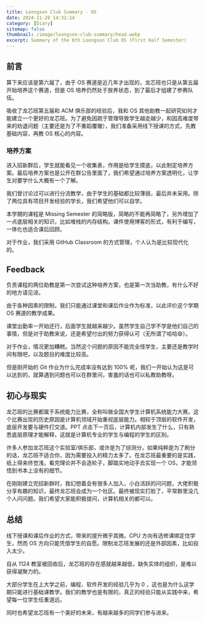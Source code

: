 ```yaml
---
title: Loongson Club Summary - OS
date: 2024-11-28 14:32:14
category: [Diary]
sitemap: false
thumbnail: /image/loongson-club-summary/head.webp
excerpt: Summary of the 6th Loongson Club OS (First Half Semester)
---
```


## 前言

算下来应该是第六届了，由于 OS 赛道是近几年才出现的，龙芯班也只是从第五届开始培养这个赛道，但是 OS 培养仍然处于放养状态，到了最后才组建了参赛队伍。

吸收了龙芯班第五届和 ACM 俱乐部的经验后，我和 OS 其他助教一起研究如何才能建立一个更好的龙芯班。为了避免因疏于管理导致学生越走越少，和因高难度带来的劝退问题（主要还是为了不重蹈覆辙），我们准备采用线下授课的方式，先教基础内容，再教 OS 核心的内容。

### 培养方案

进入招新群后，学生就能看见一个收集表，作用是给学生摸底，以此制定培养方案。最后培养方案也是公开在群公告里面了，我们希望通过培养方案透明化，让学生对要学什么大概有一个了解。

我们曾讨论过可以进行分流教学，由于学生的基础都比较薄弱，最后并未采用。除了两位具有项目开发经验的学长，我们希望他们可以自学。

本学期的课程是 Missing Semester 的简略版，简略的不能再简略了，另外增加了一点底层相关的知识，比如堆栈的内存结构。课件使用博客的形式，有利于编写，一体化也适合课后回顾。

对于作业，我们采用 GitHub Classroom 的方式管理，个人认为是比较现代化的。

## Feedback 

负责课程的两位助教是第一次尝试这种培养方案，也是第一次当助教，有什么不好的地方请见谅。

由于各种因素的限制，我们只能通过课堂和课后作业作为标准，以此评价这个学期 OS 赛道的教学成果。

课堂出勤率一开始还行，后面学生就越来越少。虽然学生自己学不学是他们自己的事情，但是对于助教来说，还是希望付出的努力获得认可（无所谓了哈哈😄）。

对于作业，情况更加糟糕。当然这个问题的原因不能完全怪学生，主要还是教学时间有限吧，以及题目的难度比较高。

但是刚开始的 Git 作业为什么完成率没有达到 100% 呢，我们一开始认为这是可以达到的，就算遇到问题也可以在群里问，害羞的话也可以私教助教呀。

## 初心与现实

龙芯班的比赛都属于系统能力比赛，全称叫做全国大学生计算机系统能力大赛。这个比赛出现的历史原因是计算机领域开始重视底层能力。相较于顶层的软件开发，底层开发要与硬件打交道。PPT 点击下一页后，计算机内部发生了什么，只有熟悉底层原理才能解释，这就是计算机专业的学生与编程的学生的区别。

许多人参加龙芯班这个实验室/俱乐部，或许是为了综测分，如果纯粹是为了刷分的话，龙芯班不适合你，因为需要投入的精力太多了。在龙芯班最重要的是实践，纸上得来终觉浅，看完理论并不会造轮子，脚踏实地动手去实现一个 OS，才能领悟到书本上没有的细节。

在刚刚建立完招新群时，我幻想着会有很多人加入，小白活跃的问问题，大佬积极分享有趣的知识，最终龙芯班会成为一个社区。最终被现实打脸了，平常群里没几个人问问题。我们希望大家能积极提问，计算机相关的都可以。

## 总结

线下授课和课后作业的方式，带来的提升微乎其微。CPU 方向有选修课绑定住学生，然而 OS 方向只能凭借学生的自愿。限制龙芯班发展的还是外部因素，比如投入太少。

自从 1124 教室被回收后，龙芯班的存在感就越来越低，缺失实体的组织，是难以获得凝聚力的。

大部分学生在上大学之前，编程、软件开发的经验几乎为 0 ，这也是为什么这学期只能进行基础课教学。我们的教学也是有限的，真正的经验只能从实践中来，希望每一位学生任重道远。

同时也希望龙芯班有一个美好的未来，有越来越多的同学们参与进来。
